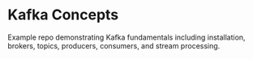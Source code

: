 # Kafka Concepts

Example repo demonstrating Kafka fundamentals including installation, brokers, topics, producers, consumers, and stream processing.
